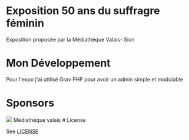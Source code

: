 # Exposition 50 ans du suffragre féminin

Exposition proposée par la Médiathèque Valais- Sion

# Mon Développement

Pour l'expo j'ai uttlisé Grav PHP pour avoir un admin simple et modulable

# Sponsors
<img src="https://pbs.twimg.com/profile_images/834321646932656129/a3Jxex5e_200x200.jpg" />
Médiathèque valais
# License

See [LICENSE](LICENSE.txt)

